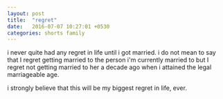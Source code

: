 ```yaml
---
layout: post
title:  "regret"
date:   2016-07-07 10:27:01 +0530
categories: shorts family
---
```

i never quite had any regret in life until i got married. i do not mean to say that I regret getting married to the person i'm currently married to but I regret not getting married to her a decade ago when i attained the legal marriageable age.

i strongly believe that this will be my biggest regret in life, ever.